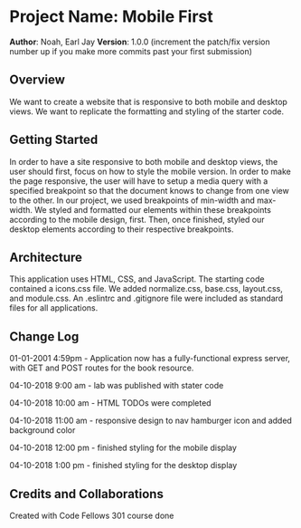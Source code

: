# Project Name: Mobile First

**Author**: Noah, Earl Jay
**Version**: 1.0.0 (increment the patch/fix version number up if you make more commits past your first submission)

## Overview
<!-- Provide a high level overview of what this application is and why you are building it, beyond the fact that it's an assignment for a Code Fellows 301 class. (i.e. What's your problem domain?) -->
We want to create a website that is responsive to both mobile and desktop views. We want to replicate the formatting and styling of the starter code.

## Getting Started
In order to have a site responsive to both mobile and desktop views, the user should first, focus on how to style the mobile version. In order to make the page responsive, the user will have to setup a media query with a specified breakpoint so that the document knows to change from one view to the other. In our project, we used breakpoints of min-width and max-width. We styled and formatted our elements within these breakpoints according to the mobile design, first. Then, once finished, styled our desktop elements according to their respective breakpoints.

## Architecture
This application uses HTML, CSS, and JavaScript. The starting code contained a icons.css file. We added normalize.css, base.css, layout.css, and module.css. An .eslintrc and .gitignore file were included as standard files for all applications.

## Change Log
01-01-2001 4:59pm - Application now has a fully-functional express server, with GET and POST routes for the book resource.

04-10-2018 9:00 am - lab was published with stater code

04-10-2018 10:00 am - HTML TODOs were completed

04-10-2018 11:00 am  - responsive design to nav hamburger icon and added background color

04-10-2018 12:00 pm - finished styling for the mobile display

04-10-2018 1:00 pm - finished styling for the desktop display

## Credits and Collaborations
Created with Code Fellows 301 course
done
